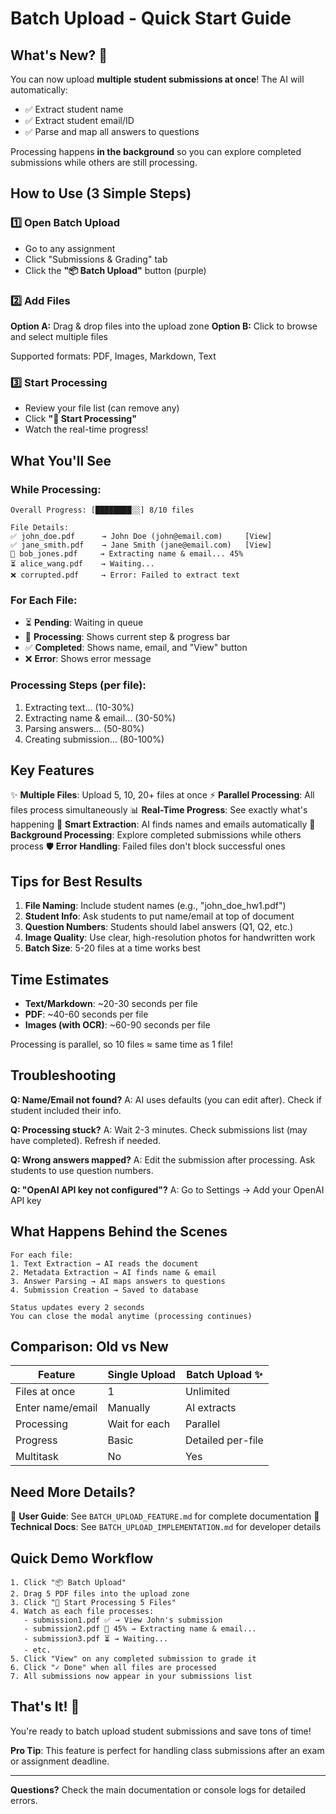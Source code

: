 # Batch Upload - Quick Start Guide

## What's New? 🎉

You can now upload **multiple student submissions at once**! The AI will automatically:
- ✅ Extract student name
- ✅ Extract student email/ID
- ✅ Parse and map all answers to questions

Processing happens **in the background** so you can explore completed submissions while others are still processing.

## How to Use (3 Simple Steps)

### 1️⃣ Open Batch Upload
- Go to any assignment
- Click "Submissions & Grading" tab
- Click the **"📦 Batch Upload"** button (purple)

### 2️⃣ Add Files
**Option A:** Drag & drop files into the upload zone
**Option B:** Click to browse and select multiple files

Supported formats: PDF, Images, Markdown, Text

### 3️⃣ Start Processing
- Review your file list (can remove any)
- Click **"🚀 Start Processing"**
- Watch the real-time progress!

## What You'll See

### While Processing:
```
Overall Progress: [████████░░] 8/10 files

File Details:
✅ john_doe.pdf      → John Doe (john@email.com)     [View]
✅ jane_smith.pdf    → Jane Smith (jane@email.com)   [View]
🔄 bob_jones.pdf     → Extracting name & email... 45%
⏳ alice_wang.pdf    → Waiting...
❌ corrupted.pdf     → Error: Failed to extract text
```

### For Each File:
- ⏳ **Pending**: Waiting in queue
- 🔄 **Processing**: Shows current step & progress bar
- ✅ **Completed**: Shows name, email, and "View" button
- ❌ **Error**: Shows error message

### Processing Steps (per file):
1. Extracting text... (10-30%)
2. Extracting name & email... (30-50%)
3. Parsing answers... (50-80%)
4. Creating submission... (80-100%)

## Key Features

✨ **Multiple Files**: Upload 5, 10, 20+ files at once
⚡ **Parallel Processing**: All files process simultaneously
📊 **Real-Time Progress**: See exactly what's happening
🎯 **Smart Extraction**: AI finds names and emails automatically
🔄 **Background Processing**: Explore completed submissions while others process
🛡️ **Error Handling**: Failed files don't block successful ones

## Tips for Best Results

1. **File Naming**: Include student names (e.g., "john_doe_hw1.pdf")
2. **Student Info**: Ask students to put name/email at top of document
3. **Question Numbers**: Students should label answers (Q1, Q2, etc.)
4. **Image Quality**: Use clear, high-resolution photos for handwritten work
5. **Batch Size**: 5-20 files at a time works best

## Time Estimates

- **Text/Markdown**: ~20-30 seconds per file
- **PDF**: ~40-60 seconds per file
- **Images (with OCR)**: ~60-90 seconds per file

Processing is parallel, so 10 files ≈ same time as 1 file!

## Troubleshooting

**Q: Name/Email not found?**
A: AI uses defaults (you can edit after). Check if student included their info.

**Q: Processing stuck?**
A: Wait 2-3 minutes. Check submissions list (may have completed). Refresh if needed.

**Q: Wrong answers mapped?**
A: Edit the submission after processing. Ask students to use question numbers.

**Q: "OpenAI API key not configured"?**
A: Go to Settings → Add your OpenAI API key

## What Happens Behind the Scenes

```
For each file:
1. Text Extraction → AI reads the document
2. Metadata Extraction → AI finds name & email
3. Answer Parsing → AI maps answers to questions
4. Submission Creation → Saved to database

Status updates every 2 seconds
You can close the modal anytime (processing continues)
```

## Comparison: Old vs New

| Feature | Single Upload | Batch Upload ✨ |
|---------|--------------|----------------|
| Files at once | 1 | Unlimited |
| Enter name/email | Manually | AI extracts |
| Processing | Wait for each | Parallel |
| Progress | Basic | Detailed per-file |
| Multitask | No | Yes |

## Need More Details?

📖 **User Guide**: See `BATCH_UPLOAD_FEATURE.md` for complete documentation
🔧 **Technical Docs**: See `BATCH_UPLOAD_IMPLEMENTATION.md` for developer details

## Quick Demo Workflow

```
1. Click "📦 Batch Upload"
2. Drag 5 PDF files into the upload zone
3. Click "🚀 Start Processing 5 Files"
4. Watch as each file processes:
   - submission1.pdf ✅ → View John's submission
   - submission2.pdf 🔄 45% → Extracting name & email...
   - submission3.pdf ⏳ → Waiting...
   - etc.
5. Click "View" on any completed submission to grade it
6. Click "✓ Done" when all files are processed
7. All submissions now appear in your submissions list
```

## That's It! 🎊

You're ready to batch upload student submissions and save tons of time!

**Pro Tip**: This feature is perfect for handling class submissions after an exam or assignment deadline.

---

**Questions?** Check the main documentation or console logs for detailed errors.


